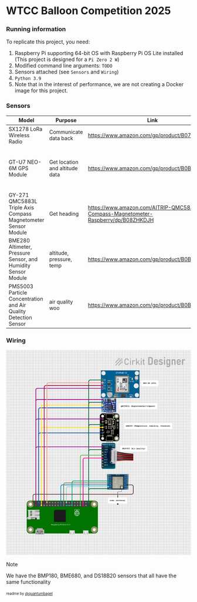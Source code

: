 # WTCC Balloon Competition 2025


### Running information

To replicate this project, you need:

1. Raspberry Pi supporting 64-bit OS with Raspberry Pi OS Lite installed
(This project is designed for a `Pi Zero 2 W`)
2. Modified command line arguments: `TODO`
3. Sensors attached (see `Sensors` and `Wiring`)
4. `Python 3.9`
5. Note that in the interest of performance, we are not creating a Docker image for this project.


### Sensors


| Model                                                           | Purpose                         | Link                                                                               | Source Code                                 | Notes                                | Implemented        |
|-----------------------------------------------------------------|---------------------------------|------------------------------------------------------------------------------------|---------------------------------------------|--------------------------------------|--------------------|
| SX1278 LoRa Wireless Radio                                      | Communicate data back           | https://www.amazon.com/gp/product/B07G7ZRLQB/                                      | https://github.com/chandrawi/LoRaRF-Python  | ONLY 3km RANGE                       | Not even close lol |
| GT-U7 NEO-6M GPS Module                                         | Get location and altitude data  | https://www.amazon.com/gp/product/B0B31NRSD2/                                      | N/A (implement using pynmea2)               | No direct Pi compat, use CGPS Module | ✅                  |
| GY-271 QMC5883L Triple Axis Compass Magnetometer Sensor Module  | Get heading                     | https://www.amazon.com/AITRIP-QMC5883L-Compass-Magnetometer-Raspberry/dp/B08ZHKDJH | https://github.com/RigacciOrg/py-qmc5883l   |                                      | ❌                  |
| BME280 Altimeter, Pressure Sensor, and Humidity Sensor Module   | altitude, pressure, temp        | https://www.amazon.com/gp/product/B0BQFV883T/                                      | https://github.com/pimoroni/bme280-python   | We are using this sensor             | ✅                  |
| PMS5003 Particle Concentration and Air Quality Detection Sensor | air quality woo                 | https://www.amazon.com/gp/product/B0BG62Z8L3                                       | https://github.com/pimoroni/pms5003-python  |                                      | ❌                  |

### Wiring


![Wiring Diagram](wiring.png)

> [!NOTE]
> We have the BMP180, BME680, and DS18B20 sensors that all have the same functionality

<sub><sup>readme by [@quantumbagel](https://github.com/quantumbagel)</sup></sub>